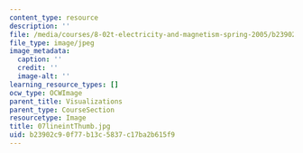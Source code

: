 ```yaml
---
content_type: resource
description: ''
file: /media/courses/8-02t-electricity-and-magnetism-spring-2005/b23902c90f77b13c5837c17ba2b615f9_07lineintThumb.jpg
file_type: image/jpeg
image_metadata:
  caption: ''
  credit: ''
  image-alt: ''
learning_resource_types: []
ocw_type: OCWImage
parent_title: Visualizations
parent_type: CourseSection
resourcetype: Image
title: 07lineintThumb.jpg
uid: b23902c9-0f77-b13c-5837-c17ba2b615f9
---
```

